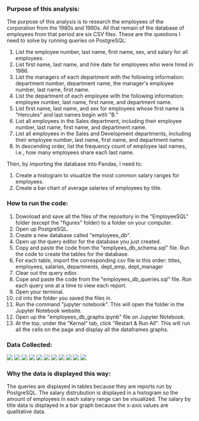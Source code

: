 ### Purpose of this analysis:
The purpose of this analysis is to research the employees of the corporation from the 1980s and 1990s. All that remain of the database of employees from that period are six CSV files. These are the questions I need to solve by running queries on PostgreSQL:
1. List the employee number, last name, first name, sex, and salary for all employees.
1. List first name, last name, and hire date for employees who were hired in 1986.
1. List the managers of each department with the following information: department number, department name, the manager's employee number, last name, first name.
1. List the department of each employee with the following information: employee number, last name, first name, and department name.
1. List first name, last name, and sex for employees whose first name is "Hercules" and last names begin with "B."
1. List all employees in the Sales department, including their employee number, last name, first name, and department name.
1. List all employees in the Sales and Development departments, including their employee number, last name, first name, and department name.
1. In descending order, list the frequency count of employee last names, i.e., how many employees share each last name.
<!-- end of the list -->
Then, by importing the database into Pandas, I need to:
1. Create a histogram to visualize the most common salary ranges for employees.
1. Create a bar chart of average salaries of employees by title.

### How to run the code:
1. Download and save all the files of the repository in the "EmployeeSQL" folder (except the "figures" folder) to a folder on your computer.
1. Open up PostgreSQL.
1. Create a new database called "employees_db".
1. Open up the query editor for the database you just created.
1. Copy and paste the code from the "emplyees_db_schema.sql" file. Run the code to create the tables for the database.
1. For each table, import the corresponding csv file in this order: titles, employees, salaries, departments, dept_emp, dept_manager
1. Clear out the query edior.
1. Cope and paste the code from the "employees_db_queries.sql" file. Run each query one at a time to view each report.
1. Open your terminal.
1. cd into the folder you saved the files in.
1. Run the command "jupyter notebook". This will open the folder in the Jupyter Notebook website.
1. Open up the "employees_db_graphs.ipynb" file on Jupyter Notebook.
1. At the top, under the "Kernal" tab, click "Restart & Run All". This will run all the cells on the page and display all the dataframes graphs.

### Data Collected:
![](EmployeeSQL/ERD_emplyee_db.png)
![](EmployeeSQL/figures/query1.png)
![](EmployeeSQL/figures/query2.png)
![](EmployeeSQL/figures/query3.png)
![](EmployeeSQL/figures/query4.png)
![](EmployeeSQL/figures/query5.png)
![](EmployeeSQL/figures/query6.png)
![](EmployeeSQL/figures/query7.png)
![](EmployeeSQL/figures/query8.png)
![](EmployeeSQL/figures/salary_histogram.png)
![](EmployeeSQL/figures/salary_by_title.png)

### Why the data is displayed this way:
The queries are displayed in tables because they are reports run by PostgreSQL.
The salary distrubution is displayed in a histogram so the amount of employees in each salary range can be visualized.
The salary by title data is displayed in a bar graph because the x-axis values are qualitative data.

